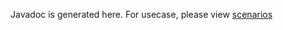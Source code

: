 Javadoc is generated here. For usecase, please view [scenarios](../../../../business/scenarios/README.md)